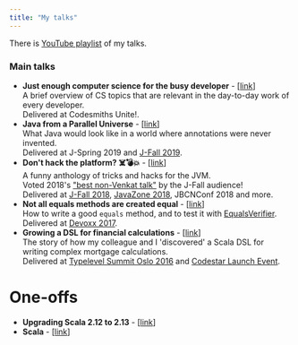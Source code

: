 ```yaml
---
title: "My talks"
---
```

There is  [YouTube playlist](https://www.youtube.com/playlist?list=PLBVdSBwCyRsE7zi7YhfYWua1Jzi_iv1GQ) of my talks.

### Main talks

* **Just enough computer science for the busy developer** - [[link](enoughcs/)]<br/>
  A brief overview of CS topics that are relevant in the day-to-day work of every developer.<br/>Delivered at Codesmiths Unite!.
* **Java from a Parallel Universe** - [[link](paralleljava/)]<br/>
  What Java would look like in a world where annotations were never invented.<br/>Delivered at J-Spring 2019 and [J-Fall 2019](https://www.youtube.com/watch?v=R0WnUd01f14).
* **Don't hack the platform? ☠️💣💥️** - [[link](dont-hack-the-platform/)]<br/>
  A funny anthology of tricks and hacks for the JVM.<br/>Voted 2018's ["best non-Venkat talk"](https://nljug.org/nieuws/j-fall-2018-the-top-10-sessions/) by the J-Fall audience!<br>Delivered at [J-Fall 2018](https://www.youtube.com/watch?v=3750lsxn8m8), [JavaZone 2018](https://vimeo.com/289655964), JBCNConf 2018 and more.
* **Not all equals methods are created equal** - [[link](equalsverifier/)]<br/>
  How to write a good `equals` method, and to test it with [EqualsVerifier](http://jqno.nl/equalsverifier).<br/>Delivered at [Devoxx 2017](https://www.youtube.com/watch?v=pNJ_O10XaoM).
* **Growing a DSL for financial calculations** - [[link](growing-a-dsl/)]<br/>
  The story of how my colleague and I 'discovered' a Scala DSL for writing complex mortgage calculations.<br/>Delivered at [Typelevel Summit Oslo 2016](https://www.youtube.com/watch?v=w37mp3mbylw) and [Codestar Launch Event](https://www.youtube.com/watch?v=gmCQS72yFTg).

# One-offs

* **Upgrading Scala 2.12 to 2.13** - [[link](scala-2.13/)]
* **Scala** - [[link](scala/)]

